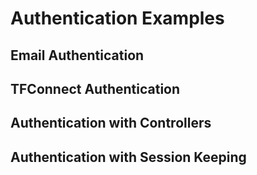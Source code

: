 # Authentication Examples

## Email Authentication

## TFConnect Authentication

## Authentication with Controllers

## Authentication with Session Keeping 
